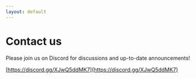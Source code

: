 ```yaml
---
layout: default
---
```


# Contact us

Please join us on Discord for discussions and up-to-date announcements!

[https://discord.gg/XJwQ5ddMK7](https://discord.gg/XJwQ5ddMK7)


